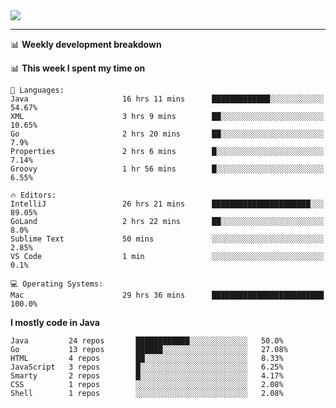 
<a href="https://github.com/helloworlde">
  <img align="" src="https://github-readme-stats.vercel.app/api?username=helloworlde&show_icons=true&count_private=true" />
</a>

-----

📊 **Weekly development breakdown**

<!--START_SECTION:waka-->
📊 **This week I spent my time on** 

```text
💬 Languages: 
Java                     16 hrs 11 mins      █████████████░░░░░░░░░░░░   54.67% 
XML                      3 hrs 9 mins        ██░░░░░░░░░░░░░░░░░░░░░░░   10.65% 
Go                       2 hrs 20 mins       ██░░░░░░░░░░░░░░░░░░░░░░░   7.9% 
Properties               2 hrs 6 mins        █░░░░░░░░░░░░░░░░░░░░░░░░   7.14% 
Groovy                   1 hr 56 mins        █░░░░░░░░░░░░░░░░░░░░░░░░   6.55%

🔥 Editors: 
IntelliJ                 26 hrs 21 mins      ██████████████████████░░░   89.05% 
GoLand                   2 hrs 22 mins       ██░░░░░░░░░░░░░░░░░░░░░░░   8.0% 
Sublime Text             50 mins             ░░░░░░░░░░░░░░░░░░░░░░░░░   2.85% 
VS Code                  1 min               ░░░░░░░░░░░░░░░░░░░░░░░░░   0.1%

💻 Operating Systems: 
Mac                      29 hrs 36 mins      █████████████████████████   100.0%

```

**I mostly code in Java** 

```text
Java         24 repos       ████████████░░░░░░░░░░░░░   50.0% 
Go           13 repos       ██████░░░░░░░░░░░░░░░░░░░   27.08% 
HTML         4 repos        ██░░░░░░░░░░░░░░░░░░░░░░░   8.33% 
JavaScript   3 repos        █░░░░░░░░░░░░░░░░░░░░░░░░   6.25% 
Smarty       2 repos        █░░░░░░░░░░░░░░░░░░░░░░░░   4.17% 
CSS          1 repos        ░░░░░░░░░░░░░░░░░░░░░░░░░   2.08% 
Shell        1 repos        ░░░░░░░░░░░░░░░░░░░░░░░░░   2.08%

```



<!--END_SECTION:waka-->
